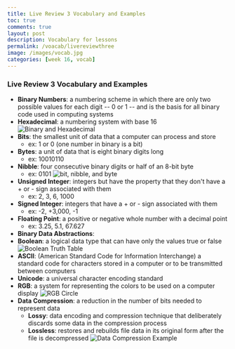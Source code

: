 ```yaml
---
title: Live Review 3 Vocabulary and Examples
toc: true
comments: true
layout: post
description: Vocabulary for lessons
permalink: /voacab/livereviewthree
image: /images/vocab.jpg
categories: [week 16, vocab]
---
```


### Live Review 3 Vocabulary and Examples

- **Binary Numbers**: a numbering scheme in which there are only two possible values for each digit -- 0 or 1 -- and is the basis for all binary code used in computing systems
- **Hexadecimal**: a numbering system with base 16
![Binary and Hexadecimal]({{site.baseurl}}/images/hexadecimal.jpg)
- **Bits**: the smallest unit of data that a computer can process and store
    - ex: 1 or 0 (one number in binary is a bit)
- **Bytes**: a unit of data that is eight binary digits long
    - ex: 10010110
- **Nibble**: four consecutive binary digits or half of an 8-bit byte
    - ex: 0101
![bit, nibble, and byte]({{site.baseurl}}/images/bitnibbleandbyte.png)
- **Unsigned Integer**: integers but have the property that they don't have a + or - sign associated with them
    - ex: 2, 3, 6, 1000
- **Signed Integer**: integers that have a + or - sign associated with them
    - ex: -2, +3,000, -1
- **Floating Point**: a positive or negative whole number with a decimal point
    - ex: 3.25, 5.1, 67.627
- **Binary Data Abstractions**:
- **Boolean**: a logical data type that can have only the values true or false
![Boolean Truth Table]({{site.baseurl}}/images/booleantruthtable.png)
- **ASCII**: (American Standard Code for Information Interchange) a standard code for characters stored in a computer or to be transmitted between computers
- **Unicode**: a universal character encoding standard
- **RGB**: a system for representing the colors to be used on a computer display
![RGB Circle]({{site.baseurl}}/images/rgb.png)
- **Data Compression**: a reduction in the number of bits needed to represent data
    - **Lossy**: data encoding and compression technique that deliberately discards some data in the compression process
    - **Lossless**: restores and rebuilds file data in its original form after the file is decompressed
![Data Compression Example]({{site.baseurl}}/images/catlosseyandlossless.jpg)